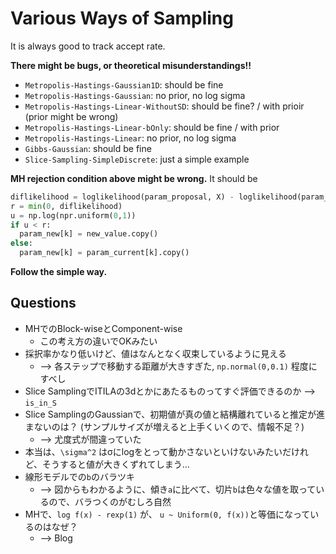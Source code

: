 # Various Ways of Sampling
It is always good to track accept rate.

**There might be bugs, or theoretical misunderstandings!!**
* `Metropolis-Hastings-Gaussian1D`: should be fine
* `Metropolis-Hastings-Gaussian`: no prior, no log sigma
* `Metropolis-Hastings-Linear-WithoutSD`: should be fine? / with prioir (prior might be wrong)
* `Metropolis-Hastings-Linear-bOnly`: should be fine / with prior
* `Metropolis-Hastings-Linear`: no prior, no log sigma
* `Gibbs-Gaussian`: should be fine
* `Slice-Sampling-SimpleDiscrete`: just a simple example

**MH rejection condition above might be wrong.** It should be
```python
diflikelihood = loglikelihood(param_proposal, X) - loglikelihood(param_current, X)
r = min(0, diflikelihood)
u = np.log(npr.uniform(0,1))
if u < r:
  param_new[k] = new_value.copy()
else:
  param_new[k] = param_current[k].copy()
```
**Follow the simple way.**

## Questions
* MHでのBlock-wiseとComponent-wise
	* この考え方の違いでOKみたい
* 採択率かなり低いけど、値はなんとなく収束しているように見える
	* --> 各ステップで移動する距離が大きすぎた, `np.normal(0,0.1)` 程度にすべし
* Slice SamplingでITILAの3dとかにあたるものってすぐ評価できるのか --> `is_in_S`
* Slice SamplingのGaussianで、初期値が真の値と結構離れていると推定が進まないのは？ (サンプルサイズが増えると上手くいくので、情報不足？) 
	* --> 尤度式が間違っていた
* 本当は、`\sigma^2` はσにlogをとって動かさないといけないみたいだけれど、そうすると値が大きくずれてしまう...
* 線形モデルでの`b`のバラツキ
	* --> 図からもわかるように、傾き`a`に比べて、切片`b`は色々な値を取っているので、バラつくのがむしろ自然
* MHで、`log f(x) - rexp(1)` が、 `u ~ Uniform(0, f(x))`と等価になっているのはなぜ？
	* --> Blog
